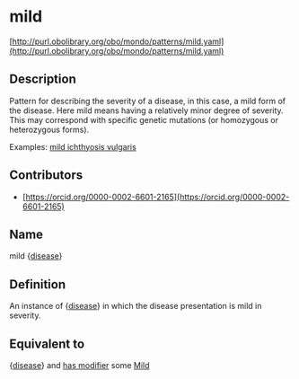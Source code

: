 # mild 

[http://purl.obolibrary.org/obo/mondo/patterns/mild.yaml](http://purl.obolibrary.org/obo/mondo/patterns/mild.yaml)
## Description 

Pattern for describing the severity of a disease, in this case, a mild form of the disease. Here mild means having a relatively minor degree of severity. This may correspond with specific genetic mutations (or homozygous or heterozygous forms).

Examples: [mild ichthyosis vulgaris](http://purl.obolibrary.org/obo/MONDO_0100474)
## Contributors 
* [https://orcid.org/0000-0002-6601-2165](https://orcid.org/0000-0002-6601-2165) 
## Name 

mild {[disease](http://purl.obolibrary.org/obo/MONDO_0000001)}

## Definition 

An instance of {[disease](http://purl.obolibrary.org/obo/MONDO_0000001)} in which the disease presentation is mild in severity.

## Equivalent to 

{[disease](http://purl.obolibrary.org/obo/MONDO_0000001)} and [has modifier](http://purl.obolibrary.org/obo/RO_0002573) some [Mild](http://purl.obolibrary.org/obo/HP_0012825)

